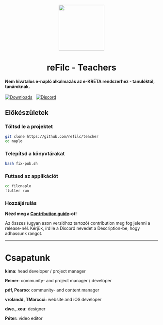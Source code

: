 <p align=center>
  <img src="https://refilc.hu/image/brand/logo.png" width=150>
  <h1 align=center><b>reFilc - Teachers</b></h1>
</p>

#### Nem hivatalos e-napló alkalmazás az e-KRÉTA rendszerhez - tanulóktól, tanároknak.

[![Downloads](https://img.shields.io/github/downloads-pre/refilc/teacher/total?&logo=github&label=Downloads)](https://github.com/refilc/teacher/releases) &nbsp; [![Discord](https://img.shields.io/discord/1111649116020285532?logo=discord&label=Discord)](https://dc.refilc.hu)

## Előkészületek

### Töltsd le a projektet

```sh
git clone https://github.com/refilc/teacher
cd naplo
```

### Telepítsd a könyvtárakat

```sh
bash fix-pub.sh
```

### Futtasd az applikációt

```sh
cd filcnaplo
flutter run
```

### Hozzájárulás

**Nézd meg a [Contribution guide](CONTRIBUTING.md)-ot!**

Az összes (ugyan azon verzióhoz tartozó) contribution meg fog jelenni a release-nél. Kérjük, írd le a Discord nevedet a Description-be, hogy adhassunk rangot.

-------

# Csapatunk

**kima:** head developer / project manager

**Reiner**: community- and project manager / developer

**pdf, Pearoo**: community- and content manager

**vrolandd, TMarccci:** website and iOS developer

**dwe., xou:** designer

**Péter:** video editor
